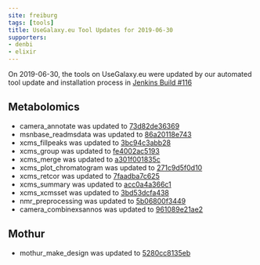 ```yaml
---
site: freiburg
tags: [tools]
title: UseGalaxy.eu Tool Updates for 2019-06-30
supporters:
- denbi
- elixir
---
```


On 2019-06-30, the tools on UseGalaxy.eu were updated by our automated tool update and installation process in [Jenkins Build #116](https://build.galaxyproject.eu/job/usegalaxy-eu/job/install-tools/#116/)


## Metabolomics

- camera_annotate was updated to [73d82de36369](https://toolshed.g2.bx.psu.edu/view/lecorguille/camera_annotate/73d82de36369)
- msnbase_readmsdata was updated to [86a20118e743](https://toolshed.g2.bx.psu.edu/view/lecorguille/msnbase_readmsdata/86a20118e743)
- xcms_fillpeaks was updated to [3bc94c3abb28](https://toolshed.g2.bx.psu.edu/view/lecorguille/xcms_fillpeaks/3bc94c3abb28)
- xcms_group was updated to [fe4002ac5193](https://toolshed.g2.bx.psu.edu/view/lecorguille/xcms_group/fe4002ac5193)
- xcms_merge was updated to [a301f001835c](https://toolshed.g2.bx.psu.edu/view/lecorguille/xcms_merge/a301f001835c)
- xcms_plot_chromatogram was updated to [271c9d5f0d10](https://toolshed.g2.bx.psu.edu/view/lecorguille/xcms_plot_chromatogram/271c9d5f0d10)
- xcms_retcor was updated to [7faadba7c625](https://toolshed.g2.bx.psu.edu/view/lecorguille/xcms_retcor/7faadba7c625)
- xcms_summary was updated to [acc0a4a366c1](https://toolshed.g2.bx.psu.edu/view/lecorguille/xcms_summary/acc0a4a366c1)
- xcms_xcmsset was updated to [3bd53dcfa438](https://toolshed.g2.bx.psu.edu/view/lecorguille/xcms_xcmsset/3bd53dcfa438)
- nmr_preprocessing was updated to [5b06800f3449](https://toolshed.g2.bx.psu.edu/view/marie-tremblay-metatoul/nmr_preprocessing/5b06800f3449)
- camera_combinexsannos was updated to [961089e21ae2](https://toolshed.g2.bx.psu.edu/view/mmonsoor/camera_combinexsannos/961089e21ae2)

## Mothur

- mothur_make_design was updated to [5280cc8135eb](https://toolshed.g2.bx.psu.edu/view/iuc/mothur_make_design/5280cc8135eb)

